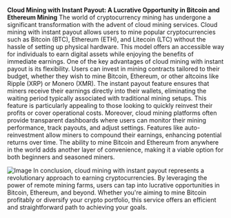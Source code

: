 **Cloud Mining with Instant Payout: A Lucrative Opportunity in Bitcoin and Ethereum Mining**
The world of cryptocurrency mining has undergone a significant transformation with the advent of cloud mining services. Cloud mining with instant payout allows users to mine popular cryptocurrencies such as Bitcoin (BTC), Ethereum (ETH), and Litecoin (LTC) without the hassle of setting up physical hardware. This model offers an accessible way for individuals to earn digital assets while enjoying the benefits of immediate earnings.
One of the key advantages of cloud mining with instant payout is its flexibility. Users can invest in mining contracts tailored to their budget, whether they wish to mine Bitcoin, Ethereum, or other altcoins like Ripple (XRP) or Monero (XMR). The instant payout feature ensures that miners receive their earnings directly into their wallets, eliminating the waiting period typically associated with traditional mining setups. This feature is particularly appealing to those looking to quickly reinvest their profits or cover operational costs.
Moreover, cloud mining platforms often provide transparent dashboards where users can monitor their mining performance, track payouts, and adjust settings. Features like auto-reinvestment allow miners to compound their earnings, enhancing potential returns over time. The ability to mine Bitcoin and Ethereum from anywhere in the world adds another layer of convenience, making it a viable option for both beginners and seasoned miners.

![Image](https://github.com/user-attachments/assets/4a25d116-2220-4385-b08e-f287af8fcbc4)
In conclusion, cloud mining with instant payout represents a revolutionary approach to earning cryptocurrencies. By leveraging the power of remote mining farms, users can tap into lucrative opportunities in Bitcoin, Ethereum, and beyond. Whether you're aiming to mine Bitcoin profitably or diversify your crypto portfolio, this service offers an efficient and straightforward path to achieving your goals.
